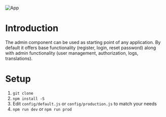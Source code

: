 ![App](https://user-images.githubusercontent.com/7228512/72469722-af3a5f00-37e8-11ea-87b0-6d9da7cf7392.png)

# Introduction

The admin component can be used as  starting point of any application. By default it offers base functionality (register, login, reset password) along with admin functionality (user management, authorization, logs, translations).

# Setup 

1. `git clone`
2. `npm install -S`
3. Edit `config/default.js` or `config/production.js` to match your needs
4. `npm run dev` or `npm run prod`
